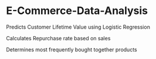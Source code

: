 # E-Commerce-Data-Analysis

Predicts Customer Lifetime Value using Logistic Regression

Calculates Repurchase rate based on sales

Determines most frequently bought together products
